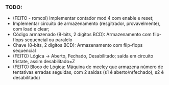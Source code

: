 ### TODO:
- (FEITO - romcol) Implementar contador mod 4 com enable e reset;
- Implementar circuito de armazenamento (resgitrador, provavelmente), com load e clear;
- Código armazenado (8-bits, 2 dígitos BCD): Armazenamento com flip-flops sequencial ou paralelo
- Chave (8-bits, 2 dígitos BCD): Armazenamento com flip-flops sequencial
- (FEITO) Lógica -> Aberto, Fechado, Desabilitado; saída em circuito tristate, assim desabilitado=Z
- (FEITO) Bloco de Lógica: Máquina de meeley que armazena número de tentativas erradas seguidas, com 2 saídas (s1 é aberto/n(fechado), s2 é desabilitado)
